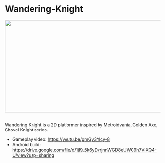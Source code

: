 # Wandering-Knight

<div align="left">
  <img src="https://media.giphy.com/media/v1.Y2lkPTc5MGI3NjExYXpxNG5heW5zbGZkc3hreGxyM3FsMWMxenl5enk0dGVrMGVzbmFleCZlcD12MV9pbnRlcm5hbF9naWZfYnlfaWQmY3Q9Zw/3oDj58xYK7VyqbVikX/giphy.gif" width="600" height="300"/>
</div>
<br>

Wandering Knight is a 2D platformer inspired by Metroidvania, Golden Axe, Shovel Knight series.

- Gameplay video: https://youtu.be/gmGy3YIcy-8
- Android build: https://drive.google.com/file/d/1jI9_5k6yDvrjnnWGD8eUWC9h7VIXQ4-U/view?usp=sharing

